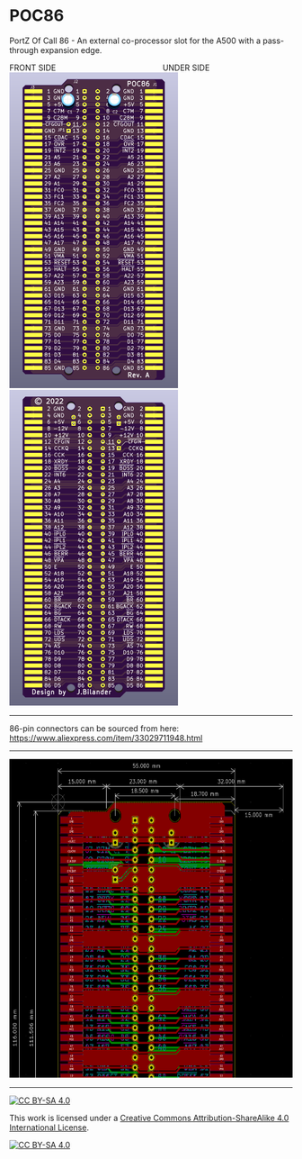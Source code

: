 # POC86
PortZ Of Call 86 - An external co-processor slot for the A500 with a pass-through expansion edge.

FRONT SIDE &emsp;&emsp;&emsp;&emsp;&emsp;&emsp;&emsp;&emsp;&emsp;&emsp;&emsp;&emsp;&emsp; UNDER SIDE<br />
<a href="images/POC86_revA_pic2.png">
<img src="images/POC86_revA_pic2.png" width="300" height="561">
</a>
<a href="images/POC86_revA_pic1.png">
<img src="images/POC86_revA_pic1.png" width="300" height="561">
</a>
***

86-pin connectors can be sourced from here:<br />
https://www.aliexpress.com/item/33029711948.html

***

<a href="images/POC86_revA_pic3.png">
<img src="images/POC86_revA_pic3.png" width="610" height="566">
</a>

***

[![CC BY-SA 4.0][cc-by-sa-shield]][cc-by-sa]

This work is licensed under a
[Creative Commons Attribution-ShareAlike 4.0 International License][cc-by-sa].

[![CC BY-SA 4.0][cc-by-sa-image]][cc-by-sa]

[cc-by-sa]: http://creativecommons.org/licenses/by-sa/4.0/
[cc-by-sa-image]: https://licensebuttons.net/l/by-sa/4.0/88x31.png
[cc-by-sa-shield]: https://img.shields.io/badge/License-CC%20BY--SA%204.0-lightgrey.svg
